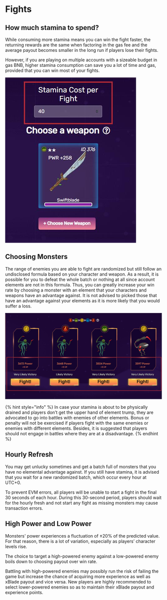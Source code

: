 # Fights

## How much stamina to spend?

While consuming more stamina means you can win the fight faster, the returning rewards are the same when factoring in the gas fee and the average payout becomes smaller in the long run if players lose their fights.

However, if you are playing on multiple accounts with a sizeable budget in gas BNB, higher stamina consumption can save you a lot of time and gas, provided that you can win most of your fights.

![](../.gitbook/assets/25.jpg)

## Choosing Monsters

The range of enemies you are able to fight are randomized but still follow an undisclosed formula based on your character and weapon. As a result, it is possible for you to defeat the whole batch or nothing at all since account elements are not in this formula. Thus, you can greatly increase your win rate by choosing a monster with an element that your characters and weapons have an advantage against. It is not advised to picked those that have an advantage against your elements as it is more likely that you would suffer a loss.

![](../.gitbook/assets/26.jpg)

{% hint style="info" %}
In case your stamina is about to be physically drained and players don’t get the upper hand of element trump, they are advocated to go into battles with enemies of other elements. Bonus or penalty will not be exercised if players fight with the same enemies or enemies with different elements. Besides, it is suggested that players should not engage in battles where they are at a disadvantage.
{% endhint %}

## Hourly Refresh

You may get unlucky sometimes and get a batch full of monsters that you have no elemental advantage against. If you still have stamina, it is advised that you wait for a new randomized batch, which occur every hour at UTC+0.

To prevent EVM errors, all players will be unable to start a fight in the final 30 seconds of each hour. During this 30-second period, players should wait for the hourly fresh and not start any fight as missing monsters may cause transaction errors.

## High Power and Low Power

Monsters' power experiences a fluctuation of ±20% of the predicted value. For that reason, there is a lot of variation, especially as players’ character levels rise.

The choice to target a high-powered enemy against a low-powered enemy boils down to choosing payout over win rate.

Battling with high-powered enemies may possibly run the risk of failing the game but increase the chance of acquiring more experience as well as xBlade payout and vice versa. New players are highly recommended to select lower-powered enemies so as to maintain their xBlade payout and experience points.
